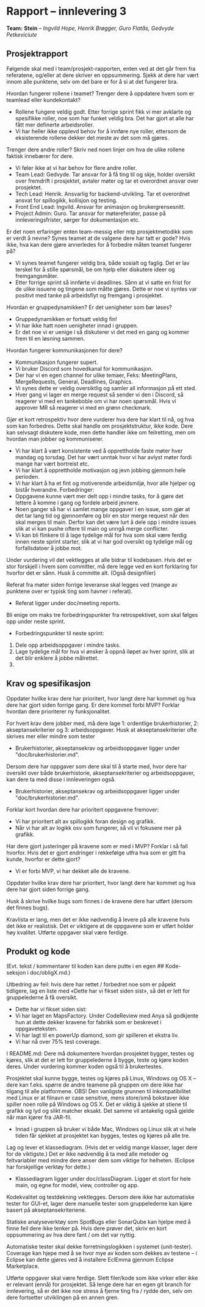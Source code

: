 # Rapport – innlevering 3
**Team:** **Stein** – *Ingvild Hope, Henrik Brøgger, Guro Flatås, Gedvyde Petkeviciute*

## Prosjektrapport

Følgende skal med i team/prosjekt-rapporten, enten ved at det går frem fra referatene, og/eller at dere skriver en oppsummering. Sjekk at dere har vært innom alle punktene, selv om det bare er for å si at det fungerer bra.

Hvordan fungerer rollene i teamet? Trenger dere å oppdatere hvem som er teamlead eller kundekontakt?
- Rollene fungere veldig godt. Etter forrige sprint fikk vi mer avklarte og spesifikke roller, noe som har funket veldig bra. Det har gjort at alle har fått mer definerte arbeidsroller. 
- Vi har heller ikke opplevd behov for å innføre nye roller, ettersom de eksisterende rollene dekker  det meste av det som må gjøres. 


Trenger dere andre roller? Skriv ned noen linjer om hva de ulike rollene faktisk innebærer for dere.
- Vi føler ikke at vi har behov for flere andre roller. 
- Team Lead: Gedvyde. Tar ansvar for å få ting til og skje, holder oversikt over fremdrift i prosjektet, avtaler møter og tar et overordnet ansvar over prosjektet. 
- Tech Lead: Henrik. Ansvarlig for backend-utvikling. Tar et overordnet ansvat for spillogikk, kollisjon og testing. 
- Front End Lead: Ingvild. Ansvar for animasjon og brukergrensesnitt. 
- Project Admin: Guro. Tar ansvar for møtereferater, passe på innleveringsfrister, sørger for dokumentasjon etc. 


Er det noen erfaringer enten team-messig eller mtp prosjektmetodikk som er verdt å nevne? Synes teamet at de valgene dere har tatt er gode? Hvis ikke, hva kan dere gjøre annerledes for å forbedre måten teamet fungerer på?
- Vi synes teamet fungerer veldig bra, både sosialt og faglig. Det er lav terskel for å stille spørsmål, be om hjelp eller diskutere ideer og fremgangsmåter. 
- Etter forrige sprint så innførte vi deadlines. Sånn at vi satte en frist for de ulike issuene og tingene som måtte gjøres. Dette er noe vi syntes var positivt med tanke på arbeidsflyt og fremgang i prosjektet. 

Hvordan er gruppedynamikken? Er det uenigheter som bør løses?
- Gruppedynamikken er fortsatt veldig fin!
- Vi har ikke hatt noen uenigheter innad i gruppen. 
- Er det noe vi er uenige i så diskuterer vi det med en gang og kommer frem til en løsning sammen. 

Hvordan fungerer kommunikasjonen for dere?
- Kommunikasjon fungerer supert. 
- Vi bruker Discord som hovedkanal for kommunikasjon. 
- Der har vi en egen channel for ulike temaer, Feks: MeetingPlans, MergeRequests, General, Deadlines, Graphics. 
- Vi synes dette er veldig oversiktlig og samler all informasjon på ett sted. 
- Hver gang vi lager en merge request så sender vi den i Discord, så reagerer vi med en tankeboble om vi har noen spørsmål. Hvis vi approver MR så reagerer vi med en grønn checkmark. 


Gjør et kort retrospektiv hvor dere vurderer hva dere har klart til nå, og hva som kan forbedres. Dette skal handle om prosjektstruktur, ikke kode. Dere kan selvsagt diskutere kode, men dette handler ikke om feilretting, men om hvordan man jobber og kommuniserer.
- Vi har klart å vært konsistente ved å opprettholde faste møter hver mandag og torsdag. Det har vært unntak hvor vi har avlyst møter fordi mange har vært bortreist etc. 
- Vi har klart å opprettholde motivasjon og jevn jobbing gjennom hele perioden. 
- Vi har klart å ha et fint og motiverende arbeidsmiljø, hvor alle hjelper og bistår hverandre. 
Forbedringer:
- Oppgavene kunne vært mer delt opp i mindre tasks, for å gjøre det lettere å komme i gang og fordele arbeid jevnere.
- Noen ganger så har vi samlet mange oppgaver i en issue, som gjør at det tar lang tid og gjennomføre og blir en stor merge request når den skal merges til main. Derfor kan det være lurt å dele opp i mindre issues slik at vi kan pushe oftere til main og unngå merge conflicter. 
- Vi kan bli flinkere til å lage tydelige mål for hva som skal være ferdig innen neste sprint starter, slik at vi har god oversikt og tydelige mål og forfallsdatoer å jobbe mot. 

Under vurdering vil det vektlegges at alle bidrar til kodebasen. Hvis det er stor forskjell i hvem som committer, må dere legge ved en kort forklaring for hvorfor det er sånn. Husk å committe alt. (Også designfiler)


Referat fra møter siden forrige leveranse skal legges ved (mange av punktene over er typisk ting som havner i referat).
- Referat ligger under doc/meeting reports. 

Bli enige om maks tre forbedringspunkter fra retrospektivet, som skal følges opp under neste sprint.
- Forbedringspunkter til neste sprint:
1. Dele opp arbeidsoppgaver i mindre tasks. 
2. Lage tydelige mål for hva vi ønsker å oppnå iløpet av hver sprint, slik at det blir enklere å jobbe målrettet. 
3. 


## Krav og spesifikasjon


Oppdater hvilke krav dere har prioritert, hvor langt dere har kommet og hva dere har gjort siden forrige gang. Er dere kommet forbi MVP? Forklar hvordan dere prioriterer ny funksjonalitet.

For hvert krav dere jobber med, må dere lage 1: ordentlige brukerhistorier, 2: akseptansekriterier og 3: arbeidsoppgaver. Husk at akseptansekriterier ofte skrives mer eller mindre som tester
- Brukerhistorier, akseptansekrav og arbeidsoppgaver ligger under "doc/brukerhistorier.md".

Dersom dere har oppgaver som dere skal til å starte med, hvor dere har oversikt over både brukerhistorie, akseptansekriterier og arbeidsoppgaver, kan dere ta med disse i innleveringen også.
- Brukerhistorier, akseptansekrav og arbeidsoppgaver ligger under "doc/brukerhistorier.md".

Forklar kort hvordan dere har prioritert oppgavene fremover:
- Vi har prioritert alt av spillogikk foran design og grafikk. 
- Når vi har alt av logikk osv som fungerer, så vil vi fokusere mer på grafikk. 

Har dere gjort justeringer på kravene som er med i MVP? Forklar i så fall hvorfor. Hvis det er gjort endringer i rekkefølge utfra hva som er gitt fra kunde, hvorfor er dette gjort?
- Vi er forbi MVP, vi har dekket alle de kravene. 

Oppdater hvilke krav dere har prioritert, hvor langt dere har kommet og hva dere har gjort siden forrige gang.

Husk å skrive hvilke bugs som finnes i de kravene dere har utført (dersom det finnes bugs).

Kravlista er lang, men det er ikke nødvendig å levere på alle kravene hvis det ikke er realistisk. Det er viktigere at de oppgavene som er utført holder høy kvalitet. Utførte oppgaver skal være ferdige.


## Produkt og kode
(Evt. tekst / kommentarer til koden kan dere putte i en egen ## Kode-seksjon i doc/obligX.md.)


Utbedring av feil: hvis dere har rettet / forbedret noe som er påpekt tidligere, lag en liste med «Dette har vi fikset siden sist», så det er lett for gruppelederne å få oversikt.
- Dette har vi fikset siden sist:
- Vi har laget en MapsFactory. Under CodeReview med Anya så godkjente hun at dette dekker kravene for fabrikk som er beskrevet i oppgaveteksten. 
- Vi har lagt til en powerUp diamond, som gir spilleren et ekstra liv. 
- Vi har nå over 75% test coverage. 

I README.md: Dere må dokumentere hvordan prosjektet bygger, testes og kjøres, slik at det er lett for gruppelederne å bygge, teste og kjøre koden deres. Under vurdering kommer koden også til å brukertestes.

Prosjektet skal kunne bygge, testes og kjøres på Linux, Windows og OS X – dere kan f.eks. spørre de andre teamene på gruppen om dere ikke har tilgang til alle platformene. OBS! Den vanligste grunnen til inkompatibilitet med Linux er at filnavn er case sensitive, mens store/små bokstaver ikke spiller noen rolle på Windows og OS X. Det er viktig å sjekke at stiene til grafikk og lyd og slikt matcher eksakt. Det samme vil antakelig også gjelde når man kjører fra JAR-fil.
- Innad i gruppen så bruker vi både Mac, Windows og Linux slik at vi hele tiden får sjekket at prosjektet kan bygges, testes og kjøres på alle tre. 

Lag og lever et klassediagram. (Hvis det er veldig mange klasser, lager dere for de viktigste.) Det er ikke nødvendig å ta med alle metoder og feltvariabler med mindre dere anser dem som viktige for helheten. (Eclipse har forskjellige verktøy for dette.)
- Klassediagram ligger under doc/classDiagram. Ligger et stort for hele main, og egne for model, view, controller og app. 

Kodekvalitet og testdekning vektlegges. Dersom dere ikke har automatiske tester for GUI-et, lager dere manuelle tester som gruppelederne kan kjøre basert på akseptansekriteriene.

Statiske analyseverktøy som SpotBugs eller SonarQube kan hjelpe med å finne feil dere ikke tenker på. Hvis dere prøver det, skriv en kort oppsummering av hva dere fant / om det var nyttig.

Automatiske tester skal dekke forretningslogikken i systemet (unit-tester). Coverage kan hjepe med å se hvor mye av koden som dekkes av testene – i Eclipse kan dette gjøres ved å installere EclEmma gjennom Eclipse Marketplace.

Utførte oppgaver skal være ferdige. Slett filer/kode som ikke virker eller ikke er relevant (ennå) for prosjektet. Så lenge dere har en egen git branch for innlevering, så er det ikke noe stress å fjerne ting fra / rydde den, selv om dere fortsetter utviklingen på en annen gren.






